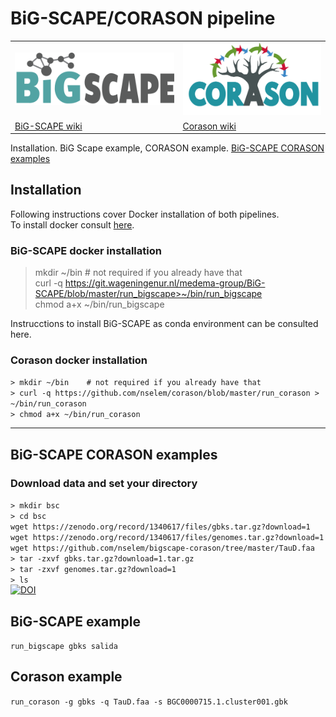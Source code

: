 # BiG-SCAPE/CORASON pipeline

<table>
   <tr>
      <td style="vertical-align: middle"> <img src="images/bigscape.png" alt="bigscape" /> </td>
      <td> <img src="images/corason.png" alt="corason" width="260px"/>  </td>
   
   </tr>
<tr>
   <td style="vertical-align: middle">
    <a href="https://git.wageningenur.nl/medema-group/BiG-SCAPE/wikis/home"> BiG-SCAPE wiki</a>
   </td>
   
   <td>
   <a href="https://github.com/nselem/corason/wiki"> Corason wiki</a>
      </td>
   
   </tr>
</table>


   Installation. BiG Scape example, CORASON example. [BiG-SCAPE CORASON examples](#big-scape-corason-examples)  



## Installation
Following instructions cover Docker installation of both pipelines.    
To install docker consult [here](pages/dockerInstall.md).  

### BiG-SCAPE docker installation     
> mkdir ~/bin    # not required if you already have that  
> curl -q https://git.wageningenur.nl/medema-group/BiG-SCAPE/blob/master/run_bigscape>~/bin/run_bigscape    
> chmod a+x ~/bin/run_bigscape    

Instrucctions to install BiG-SCAPE as conda environment can be consulted here.  

### Corason docker installation  
`> mkdir ~/bin    # not required if you already have that`    
`> curl -q https://github.com/nselem/corason/blob/master/run_corason > ~/bin/run_corason`    
`> chmod a+x ~/bin/run_corason`    

----------------
## BiG-SCAPE CORASON examples  
### Download data and set your directory  

`> mkdir bsc`  
`> cd bsc`  
`wget https://zenodo.org/record/1340617/files/gbks.tar.gz?download=1`    
`wget https://zenodo.org/record/1340617/files/genomes.tar.gz?download=1`    
`wget https://github.com/nselem/bigscape-corason/tree/master/TauD.faa`    
`> tar -zxvf gbks.tar.gz?download=1.tar.gz`    
`> tar -zxvf genomes.tar.gz?download=1`      
`> ls`  
[![DOI](https://zenodo.org/badge/DOI/10.5281/zenodo.1340617.svg)](https://doi.org/10.5281/zenodo.1340617)  

## BiG-SCAPE example  
`run_bigscape gbks salida`  

## Corason example  
`run_corason -g gbks -q TauD.faa -s BGC0000715.1.cluster001.gbk`    

